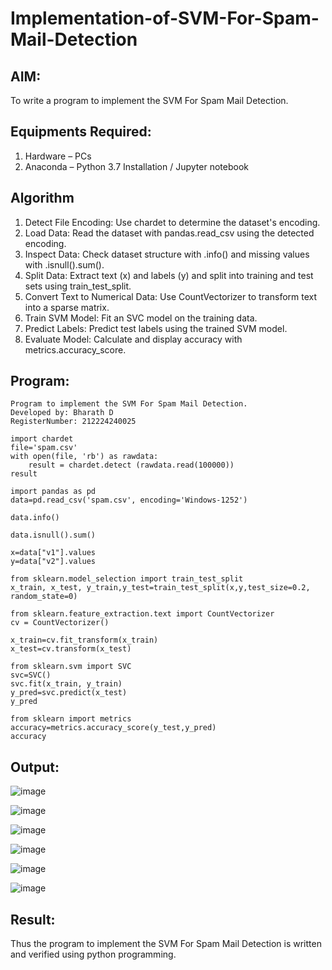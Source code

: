 # Implementation-of-SVM-For-Spam-Mail-Detection

## AIM:
To write a program to implement the SVM For Spam Mail Detection.

## Equipments Required:
1. Hardware – PCs
2. Anaconda – Python 3.7 Installation / Jupyter notebook

## Algorithm
1. Detect File Encoding: Use chardet to determine the dataset's encoding.
2. Load Data: Read the dataset with pandas.read_csv using the detected encoding.
3. Inspect Data: Check dataset structure with .info() and missing values with .isnull().sum().
4. Split Data: Extract text (x) and labels (y) and split into training and test sets using train_test_split.
5. Convert Text to Numerical Data: Use CountVectorizer to transform text into a sparse matrix.
6. Train SVM Model: Fit an SVC model on the training data.
7. Predict Labels: Predict test labels using the trained SVM model.
8. Evaluate Model: Calculate and display accuracy with metrics.accuracy_score.

## Program:
```
Program to implement the SVM For Spam Mail Detection.
Developed by: Bharath D
RegisterNumber: 212224240025
```
```
import chardet
file='spam.csv'
with open(file, 'rb') as rawdata:
    result = chardet.detect (rawdata.read(100000))
result
```
```
import pandas as pd
data=pd.read_csv('spam.csv', encoding='Windows-1252')
```
```
data.info()
```
```
data.isnull().sum()
```
```
x=data["v1"].values
y=data["v2"].values
```
```
from sklearn.model_selection import train_test_split
x_train, x_test, y_train,y_test=train_test_split(x,y,test_size=0.2, random_state=0)
```
```
from sklearn.feature_extraction.text import CountVectorizer
cv = CountVectorizer()
```
```
x_train=cv.fit_transform(x_train)
x_test=cv.transform(x_test)
```
```
from sklearn.svm import SVC
svc=SVC()
svc.fit(x_train, y_train)
y_pred=svc.predict(x_test)
y_pred
```
```
from sklearn import metrics
accuracy=metrics.accuracy_score(y_test,y_pred)
accuracy
```

## Output:
![image](https://github.com/user-attachments/assets/ba42ca2d-85a5-4795-b40d-63df37236a81)


![image](https://github.com/user-attachments/assets/22edcf48-dd25-4513-867d-6c7430da985d)


![image](https://github.com/user-attachments/assets/618324db-35cd-4c45-8469-466a22c5cf86)


![image](https://github.com/user-attachments/assets/81bc5619-eb01-41f1-9218-e95a64875d42)


![image](https://github.com/user-attachments/assets/6836f245-d141-4e8b-8bfa-e2d8eac18a76)


![image](https://github.com/user-attachments/assets/3da73419-4d11-45bf-b361-b1fd344e732e)








## Result:
Thus the program to implement the SVM For Spam Mail Detection is written and verified using python programming.
